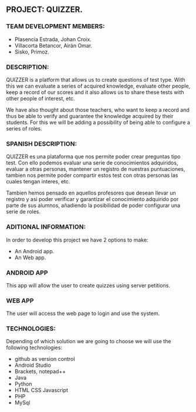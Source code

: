 ## PROJECT: QUIZZER.


### TEAM DEVELOPMENT MEMBERS:
* Plasencia Estrada, Johan Croix.
* Villacorta Betancor, Airán Omar.
* Sisko, Primoz.

### DESCRIPTION:
QUIZZER is a platform that allows us to create questions of test type. With this we can evaluate a series of acquired knowledge, evaluate other people, keep a record of our scores and it also allows us to share these tests with other people of interest, etc. 

We have also thought about those teachers, who want to keep a record and thus be able to verify and guarantee the knowledge acquired by their students. For this we will be adding a possibility of being able to configure a series of roles.

### SPANISH DESCRIPTION:
QUIZZER es una plataforma que nos permite poder crear preguntas tipo test. Con ello podemos evaluar una serie de conocimientos adquiridos, evaluar a otras personas, mantener un registro de nuestras puntuaciones, tambien nos permite poder compartir estos test con otras personas las cuales tengan interes, etc.

Tambien hemos pensado en aquellos profesores que desean llevar un registro y asi poder verificar y garantizar el conocimiento adquirido por parte de sus alumnos, añadiendo la posibilidad de poder configurar una serie de roles.  

### ADITIONAL INFORMATION:
In order to develop this project we have 2 options to make:
* An Android app.
* An Web app.

### ANDROID APP 
This app will allow the user to create quizzes using server petitions.

### WEB APP
The user will access the web page to login and use the system.

### TECHNOLOGIES:
Depending of which solution we are going to choose we will use the following technologies:
* github as version control
* Android Studio 
* Brackets, notepad++
* Java 
* Python
* HTML CSS Javascript 
* PHP
* MySql
